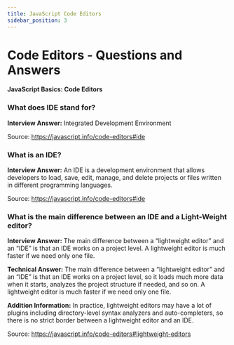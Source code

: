 ```yaml
---
title: JavaScript Code Editors
sidebar_position: 3
---
```


# Code Editors - Questions and Answers

**JavaScript Basics: Code Editors**

<head>
  <title>Code Editors - Frontend Interview Questions & Answers</title>
  <meta charSet="utf-8" />
</head>

### What does IDE stand for?

**Interview Answer:** Integrated Development Environment

Source: <https://javascript.info/code-editors#ide>

### What is an IDE?

**Interview Answer:** An IDE is a development environment that allows developers to load, save, edit, manage, and delete projects or files written in different programming languages.

Source: <https://javascript.info/code-editors#ide>

### What is the main difference between an IDE and a Light-Weight editor?

**Interview Answer:** The main difference between a “lightweight editor” and an “IDE” is that an IDE works on a project level. A lightweight editor is much faster if we need only one file.

**Technical Answer:** The main difference between a “lightweight editor” and an “IDE” is that an IDE works on a project level, so it loads much more data when it starts, analyzes the project structure if needed, and so on. A lightweight editor is much faster if we need only one file.

**Addition Information:** In practice, lightweight editors may have a lot of plugins including directory-level syntax analyzers and auto-completers, so there is no strict border between a lightweight editor and an IDE.

Source: <https://javascript.info/code-editors#lightweight-editors>
